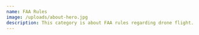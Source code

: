 ```yaml
---
name: FAA Rules
image: /uploads/about-hero.jpg
description: This category is about FAA rules regarding drone flight.
---
```

